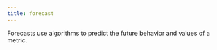 ```yaml
---
title: forecast
---
```

Forecasts use algorithms to predict the future behavior and values of a metric.